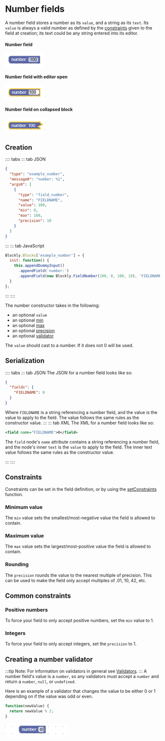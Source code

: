 # Number fields

A number field stores a number as its `value`, and a string as its `text`. Its `value` is always a valid number as defined by the [constraints](#constraints) given to the field at creation; its text could be any string entered into its editor.

#### Number field

![](./number/on_block.png)

#### Number field with editor open

![](./number/with_editor.png)

#### Number field on collapsed block

![](./number/collapsed.png)

## Creation

:::: tabs
::: tab JSON

```json
{
  "type": "example_number",
  "message0": "number: %1",
  "args0": [
    {
      "type": "field_number",
      "name": "FIELDNAME",
      "value": 100,
      "min": 0,
      "max": 100,
      "precision": 10
    }
  ]
}
```

:::
::: tab JavaScript

```javascript
Blockly.Blocks['example_number'] = {
  init: function() {
    this.appendDummyInput()
      .appendField('number:')
      .appendField(new Blockly.FieldNumber(100, 0, 100, 10), 'FIELDNAME');
  }
};
```

:::
::::

The number constructor takes in the following:

- an optional `value`
- an optional [min](#minimum-value)
- an optional [max](#maximum-value)
- an optional [precision](#rounding)
- an optional [validator](#creating-a-number-validator)

The `value` should cast to a number. If it does not 0 will be used.

## Serialization

:::: tabs
::: tab JSON
The JSON for a number field looks like so:

```json
{
  "fields": {
    "FIELDNAME": 0
  }
}
```

Where `FIELDNAME` is a string referencing a number field, and the value is the value to apply to the field. The value follows the same rules as the constructor value.
:::
::: tab XML
The XML for a number field looks like so:

```xml
<field name="FIELDNAME">0</field>
```

The `field` node's `name` attribute contains a string referencing a number field, and the node's inner `text` is the `value` to apply to the field. The inner text value follows the same rules as the constructor value.

:::
::::

## Constraints

Constraints can be set in the field definition, or by using the [setConstraints](https://developers.google.com/blockly/reference/js/Blockly.FieldNumber#setConstraints) function.

### Minimum value

The `min` value sets the smallest/most-negative value the field is allowed to contain.

### Maximum value

The `max` value sets the largest/most-positive value the field is allowed to contain.

### Rounding

The `precision` rounds the value to the nearest multiple of precision. This can be used to make the field only accept multiples of .01, 10, 42, etc.

## Common constraints

### Positive numbers

To force your field to only accept positive numbers, set the `min` value to 1.

### Integers

To force your field to only accept integers, set the `precision` to 1.

## Creating a number validator

:::tip
Note: For information on validators in general see [Validators](/guides/create-custom-blocks/fields/validators).
:::
A number field's value is a `number`, so any validators must accept a `number` and return a `number`, `null`, or `undefined`.

Here is an example of a validator that changes the value to be either 0 or 1 depending on if the value was odd or even.

```javascript
function(newValue) {
  return newValue % 2;
}
```

![](./number/validator.gif)
